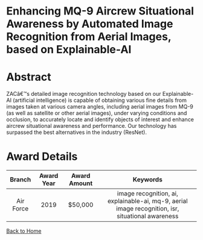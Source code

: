 
Enhancing MQ-9 Aircrew Situational Awareness by Automated Image Recognition from Aerial Images, based on Explainable-AI
=======================================================================================================================

# Abstract


ZACâ€™s detailed image recognition technology based on our Explainable-AI (artificial intelligence) is capable of obtaining various fine details from images taken at various camera angles, including aerial images from MQ-9 (as well as satellite or other aerial images), under varying conditions and occlusion, to accurately locate and identify objects of interest and enhance aircrew situational awareness and performance. Our technology has surpassed the best alternatives in the industry (ResNet).  

# Award Details

|Branch|Award Year|Award Amount|Keywords|
| :---: | :---: | :---: | :---: |
|Air Force|2019|$50,000|image recognition, ai, explainable-ai, mq-9, aerial image recognition, isr, situational awareness|
  
  


[Back to Home](https://github.com/chrischow/dod_sbir_awards#1557)